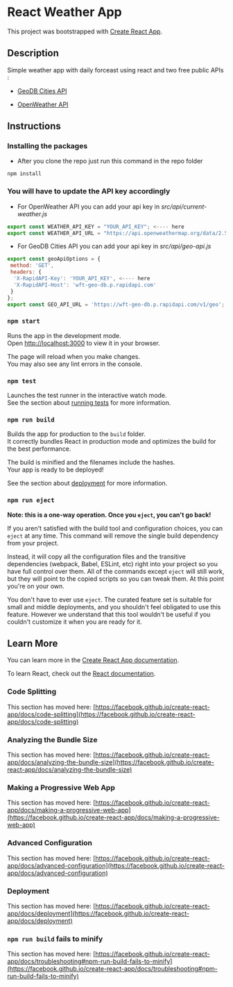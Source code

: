 # React Weather App

This project was bootstrapped with [Create React App](https://github.com/facebook/create-react-app).

## Description

Simple weather app with daily forceast using react and two free public APIs :

* [GeoDB Cities API](https://rapidapi.com/wirefreethought/api/geodb-cities/)

* [OpenWeather API](https://rapidapi.com/wirefreethought/api/geodb-cities/)

## Instructions

### Installing the packages

* After you clone the repo just run this command in the repo folder

```
npm install
```

### You will have to update the API key accordingly

* For OpenWeather API you can add your api key in _src/api/current-weather.js_

```javascript
export const WEATHER_API_KEY = "YOUR_API_KEY"; <---- here
export const WEATHER_API_URL = "https://api.openweathermap.org/data/2.5";
```

* For GeoDB Cities API you can add your api key in _src/api/geo-api.js_

```javascript
export const geoApiOptions = {
 method: 'GET',
 headers: {
  'X-RapidAPI-Key': 'YOUR_API_KEY', <---- here
  'X-RapidAPI-Host': 'wft-geo-db.p.rapidapi.com'
 }
};
export const GEO_API_URL = 'https://wft-geo-db.p.rapidapi.com/v1/geo';
```

### `npm start`

Runs the app in the development mode.\
Open [http://localhost:3000](http://localhost:3000) to view it in your browser.

The page will reload when you make changes.\
You may also see any lint errors in the console.

### `npm test`

Launches the test runner in the interactive watch mode.\
See the section about [running tests](https://facebook.github.io/create-react-app/docs/running-tests) for more information.

### `npm run build`

Builds the app for production to the `build` folder.\
It correctly bundles React in production mode and optimizes the build for the best performance.

The build is minified and the filenames include the hashes.\
Your app is ready to be deployed!

See the section about [deployment](https://facebook.github.io/create-react-app/docs/deployment) for more information.

### `npm run eject`

**Note: this is a one-way operation. Once you `eject`, you can't go back!**

If you aren't satisfied with the build tool and configuration choices, you can `eject` at any time. This command will remove the single build dependency from your project.

Instead, it will copy all the configuration files and the transitive dependencies (webpack, Babel, ESLint, etc) right into your project so you have full control over them. All of the commands except `eject` will still work, but they will point to the copied scripts so you can tweak them. At this point you're on your own.

You don't have to ever use `eject`. The curated feature set is suitable for small and middle deployments, and you shouldn't feel obligated to use this feature. However we understand that this tool wouldn't be useful if you couldn't customize it when you are ready for it.

## Learn More

You can learn more in the [Create React App documentation](https://facebook.github.io/create-react-app/docs/getting-started).

To learn React, check out the [React documentation](https://reactjs.org/).

### Code Splitting

This section has moved here: [https://facebook.github.io/create-react-app/docs/code-splitting](https://facebook.github.io/create-react-app/docs/code-splitting)

### Analyzing the Bundle Size

This section has moved here: [https://facebook.github.io/create-react-app/docs/analyzing-the-bundle-size](https://facebook.github.io/create-react-app/docs/analyzing-the-bundle-size)

### Making a Progressive Web App

This section has moved here: [https://facebook.github.io/create-react-app/docs/making-a-progressive-web-app](https://facebook.github.io/create-react-app/docs/making-a-progressive-web-app)

### Advanced Configuration

This section has moved here: [https://facebook.github.io/create-react-app/docs/advanced-configuration](https://facebook.github.io/create-react-app/docs/advanced-configuration)

### Deployment

This section has moved here: [https://facebook.github.io/create-react-app/docs/deployment](https://facebook.github.io/create-react-app/docs/deployment)

### `npm run build` fails to minify

This section has moved here: [https://facebook.github.io/create-react-app/docs/troubleshooting#npm-run-build-fails-to-minify](https://facebook.github.io/create-react-app/docs/troubleshooting#npm-run-build-fails-to-minify)
